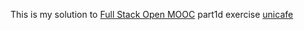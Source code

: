 This is my solution to [Full Stack Open MOOC](https://fullstackopen.com/en) part1d exercise [unicafe](https://fullstackopen.com/en/part1/a_more_complex_state_debugging_react_apps#exercises)
